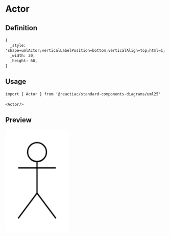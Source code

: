 # Actor

## Definition

```
{
  _style: 'shape=umlActor;verticalLabelPosition=bottom;verticalAlign=top;html=1;',
  _width: 30,
  _height: 60,
}
```

## Usage

```
import { Actor } from '@reactiac/standard-components-diagrams/uml25'

<Actor/>
```

## Preview

<img src="./actor.png" width="200"/>
